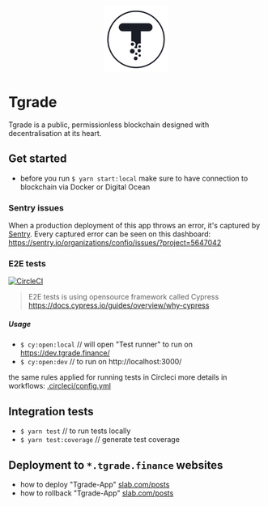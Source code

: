 <p align="center">
    <img src="public/apple-touch-icon.png" width="130" height="130">
</p>

# Tgrade
Tgrade is a public, permissionless blockchain designed with decentralisation at its heart.

## Get started
- before you run `$ yarn start:local` make sure to have connection to blockchain via Docker or Digital Ocean

### Sentry issues

When a production deployment of this app throws an error, it's captured by [Sentry](https://sentry.io/welcome/). Every captured error can be seen on this dashboard: https://sentry.io/organizations/confio/issues/?project=5647042

### E2E tests
[![CircleCI](https://circleci.com/gh/confio/tgrade-app.svg?style=svg&circle-token=d8a2d49cb73749882fd6378a49f27b3806dd2f19)](https://circleci.com/gh/confio/tgrade-app)
> E2E tests is using opensource framework called Cypress https://docs.cypress.io/guides/overview/why-cypress

##### Usage
- `$ cy:open:local` // will open "Test runner" to run on https://dev.tgrade.finance/
- `$ cy:open:dev` // to run on http://localhost:3000/

the same rules applied for running tests in Circleci more details in workflows:
[.circleci/config.yml](.circleci/config.yml)

## Integration tests
- `$ yarn test` // to run tests locally
- `$ yarn test:coverage` // generate test coverage

## Deployment to `*.tgrade.finance` websites
- how to deploy "Tgrade-App" [slab.com/posts](https://confio.slab.com/posts/how-to-deploy-tgrade-app-lc40xuws)
- how to rollback "Tgrade-App" [slab.com/posts](https://confio.slab.com/posts/how-to-rollback-tgrade-app-release-c1xr3zeb)

